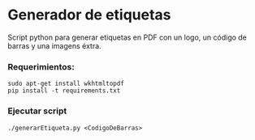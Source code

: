 # Generador de etiquetas

Script python para generar etiquetas en PDF con un logo, un código de barras y una imagens éxtra. 

### Requerimientos:
```
sudo apt-get install wkhtmltopdf
pip install -t requirements.txt
```

### Ejecutar script
```
./generarEtiqueta.py <CodigoDeBarras>
```
